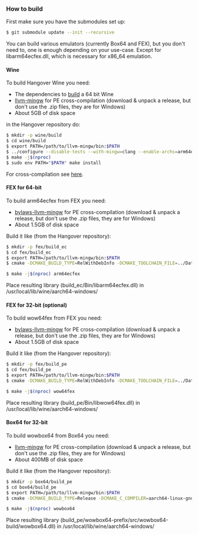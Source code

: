 
### How to build
First make sure you have the submodules set up:
```bash
$ git submodule update --init --recursive
```
You can build various emulators (currently Box64 and FEX), but you don't need to, one is enough depending on your use-case.
Except for libarm64ecfex.dll, which is necessary for x86_64 emulation.

#### Wine
To build Hangover Wine you need:

- The dependencies to [build](https://wiki.winehq.org/Building_Wine#Satisfying_Build_Dependencies) a 64 bit Wine
- [llvm-mingw](https://github.com/mstorsjo/llvm-mingw) for PE cross-compilation (download & unpack a release, but don't use the .zip files, they are for Windows)
- About 5GB of disk space

in the Hangover repository do:
```bash
$ mkdir -p wine/build
$ cd wine/build
$ export PATH=/path/to/llvm-mingw/bin:$PATH
$ ../configure --disable-tests --with-mingw=clang --enable-archs=arm64ec,aarch64,i386
$ make -j$(nproc)
$ sudo env PATH="$PATH" make install
```

For cross-compilation see [here](https://github.com/AndreRH/hangover/blob/master/.packaging/ubuntu2404/wine/Dockerfile).

#### FEX for 64-bit
To build arm64ecfex from FEX you need:

- [bylaws-llvm-mingw](https://github.com/bylaws/llvm-mingw) for PE cross-compilation (download & unpack a release, but don't use the .zip files, they are for Windows)
- About 1.5GB of disk space

Build it like (from the Hangover repository):
```bash
$ mkdir -p fex/build_ec
$ cd fex/build_ec
$ export PATH=/path/to/llvm-mingw/bin:$PATH
$ cmake -DCMAKE_BUILD_TYPE=RelWithDebInfo -DCMAKE_TOOLCHAIN_FILE=../Data/CMake/toolchain_mingw.cmake -DENABLE_LTO=False -DMINGW_TRIPLE=arm64ec-w64-mingw32 -DBUILD_TESTS=False ..

$ make -j$(nproc) arm64ecfex
```

Place resulting library (build_ec/Bin/libarm64ecfex.dll) in /usr/local/lib/wine/aarch64-windows/

#### FEX for 32-bit (optional)
To build wow64fex from FEX you need:

- [bylaws-llvm-mingw](https://github.com/bylaws/llvm-mingw) for PE cross-compilation (download & unpack a release, but don't use the .zip files, they are for Windows)
- About 1.5GB of disk space

Build it like (from the Hangover repository):
```bash
$ mkdir -p fex/build_pe
$ cd fex/build_pe
$ export PATH=/path/to/llvm-mingw/bin:$PATH
$ cmake -DCMAKE_BUILD_TYPE=RelWithDebInfo -DCMAKE_TOOLCHAIN_FILE=../Data/CMake/toolchain_mingw.cmake -DENABLE_LTO=False -DMINGW_TRIPLE=aarch64-w64-mingw32 -DBUILD_TESTS=False ..

$ make -j$(nproc) wow64fex
```

Place resulting library (build_pe/Bin/libwow64fex.dll) in /usr/local/lib/wine/aarch64-windows/

#### Box64 for 32-bit
To build wowbox64 from Box64 you need:

- [llvm-mingw](https://github.com/mstorsjo/llvm-mingw) for PE cross-compilation (download & unpack a release, but don't use the .zip files, they are for Windows)
- About 400MB of disk space

Build it like (from the Hangover repository):
```bash
$ mkdir -p box64/build_pe
$ cd box64/build_pe
$ export PATH=/path/to/llvm-mingw/bin:$PATH
$ cmake -DCMAKE_BUILD_TYPE=Release -DCMAKE_C_COMPILER=aarch64-linux-gnu-gcc -DARM_DYNAREC=ON -DWOW64=ON ..

$ make -j$(nproc) wowbox64
```

Place resulting library (build_pe/wowbox64-prefix/src/wowbox64-build/wowbox64.dll) in /usr/local/lib/wine/aarch64-windows/
